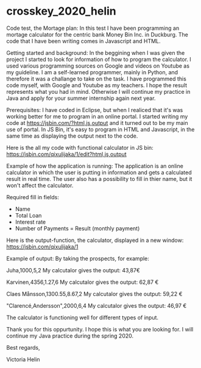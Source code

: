 # crosskey_2020_helin

Code test, the Mortage plan:
In this test I have been programming an mortage calculator for the centric bank Money Bin Inc. in Duckburg. The code that I have been writing comes in Javascript and HTML. 


Getting started and background: 
In the beggining when I was given the project I started to look for information of how to program the calculator. I used various programming sources on Google and videos on Youtube as my guideline. I am a self-learned programmer, mainly in Python, and therefore it was a challange to take on the task. I have programmed this code myself, with Google and Youtube as my teachers. I hope the result represents what you had in mind. Otherwise I will continue my practice in Java and apply for your summer internship again next year. 


Prerequisites:
I have coded in Eclipse, but when I realiced that it's was working better for me to program in an online portal. I started writing my code at https://jsbin.com/?html,js,output and it turned out to be my main use of portal. In JS Bin, it's easy to program in HTML and Javascript, in the same time as displaying the output next to the code.
 


Here is the all my code with functional calculator in JS bin: 
https://jsbin.com/qixulijaka/1/edit?html,js,output



Example of how the application is running:
The application is an online calculator in which the user is putting in information and gets a calculated result in real time. The user also has a possibility to fill in thier name, but it won't affect the calculator. 


Required fill in fields: 
- Name
- Total Loan
- Interest rate
- Number of Payments
= Result (monthly payment)



Here is the output-function, the calculator, displayed in a new window:
https://jsbin.com/qixulijaka/1




Example of output: 
By taking the prospects, for example:

Juha,1000,5,2
My calcutalor gives the output:
43,87€

Karvinen,4356,1.27,6
My calcutalor gives the output:
62,87 €

Claes Månsson,1300.55,8.67,2
My calcutalor gives the output: 
59,22 €

"Clarencé,Andersson",2000,6,4
My calcutalor gives the output: 
46,97 €


The calculator is functioning well for different types of input.



Thank you for this oppurtunity. I hope this is what you are looking for. I will continue my Java practice during the spring 2020.

Best regards,

Victoria Helin

